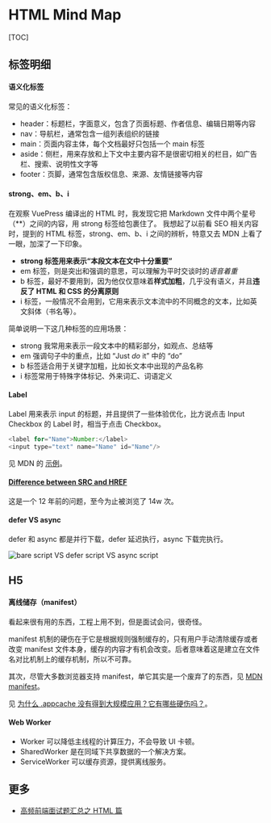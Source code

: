 # HTML Mind Map

[TOC]

## 标签明细

#### 语义化标签

常见的语义化标签：

* header：标题栏，字面意义，包含了页面标题、作者信息、编辑日期等内容
* nav：导航栏，通常包含一组列表组织的链接
* main：页面内容主体，每个文档最好只包括一个 main 标签
* aside：侧栏，用来存放和上下文中主要内容不是很密切相关的栏目，如广告栏、搜索、说明性文字等
* footer：页脚，通常包含版权信息、来源、友情链接等内容

#### strong、em、b、i

在观察 VuePress 编译出的 HTML 时，我发现它把 Markdown 文件中两个星号 （**）之间的内容，用 strong 标签给包裹住了。
我想起了以前看 SEO 相关内容时，提到的 HTML 标签，strong、em、b、i 之间的辨析，特意又去 MDN 上看了一眼，加深了一下印象。

* **strong 标签用来表示“本段文本在文中十分重要”**
* em 标签，则是突出和强调的意思，可以理解为平时交谈时的<em>语音着重</em>
* b 标签，最好不要用到，因为他仅仅意味着<b>样式加粗</b>，几乎没有语义，并且**违反了 HTML 和 CSS 的分离原则**
* i 标签，一般情况不会用到，它用来表示文本流中的不同概念的文本，比如英文斜体（书名等）。

简单说明一下这几种标签的应用场景：

* strong 我常用来表示一段文本中的精彩部分，如观点、总结等
* em 强调句子中的重点，比如 “Just <em>do</em> it” 中的 “do”
* b 标签适合用于关键字加粗，比如长文本中出现的产品名称
* i 标签常用于特殊字体标记、外来词汇、词语定义

#### Label

Label 用来表示 input 的标题，并且提供了一些体验优化，比方说点击 Input Checkbox 的 Label 时，相当于点击 Checkbox。

```js
<label for="Name">Number:</label>
<input type="text" name="Name" id="Name"/>
```

见 MDN 的 [示例](https://developer.mozilla.org/en-US/docs/Web/HTML/Element/label)。

#### [Difference between SRC and HREF](https://stackoverflow.com/questions/3395359/difference-between-src-and-href/21549827#21549827)

这是一个 12 年前的问题，至今为止被浏览了 14w 次。

#### defer VS async

defer 和 async 都是并行下载，defer 延迟执行，async 下载完执行。

![bare script VS defer script VS async script](https://mgear-image.oss-cn-shanghai.aliyuncs.com/image/other/20220618194223.png)

## H5

#### 离线储存（manifest）

看起来很有用的东西，工程上用不到，但是面试会问，很奇怪。

manifest 机制的硬伤在于它是根据规则强制缓存的，只有用户手动清除缓存或者改变 manifest 文件本身，缓存的内容才有机会改变。后者意味着这是建立在文件名对比机制上的缓存机制，所以不可靠。

其次，尽管大多数浏览器支持 manifest，单它其实是一个废弃了的东西，见 [MDN manifest](https://developer.mozilla.org/en-US/docs/Web/HTML/Element/html/manifest)。

见 [为什么 .appcache 没有得到大规模应用？它有哪些硬伤吗？](https://www.zhihu.com/question/29876535/answer/2534558479)。

#### Web Worker

* Worker 可以降低主线程的计算压力，不会导致 UI 卡顿。
* SharedWorker 是在同域下共享数据的一个解决方案。
* ServiceWorker 可以缓存资源，提供离线服务。

## 更多

* [高频前端面试题汇总之 HTML 篇](https://juejin.cn/post/6905294475539513352)
